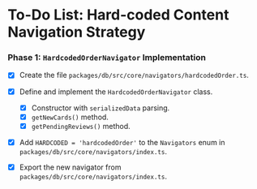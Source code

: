 # To-Do List: Hard-coded Content Navigation Strategy

### Phase 1: `HardcodedOrderNavigator` Implementation

- [x] Create the file `packages/db/src/core/navigators/hardcodedOrder.ts`.
- [x] Define and implement the `HardcodedOrderNavigator` class.
    - [x] Constructor with `serializedData` parsing.
    - [x] `getNewCards()` method.
    - [x] `getPendingReviews()` method.
- [x] Add `HARDCODED = 'hardcodedOrder'` to the `Navigators` enum in `packages/db/src/core/navigators/index.ts`.
- [x] Export the new navigator from `packages/db/src/core/navigators/index.ts`.

